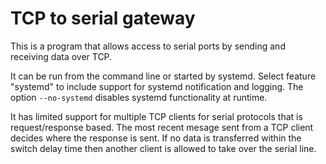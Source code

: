# TCP to serial gateway

This is a program that allows access to serial ports by sending and
receiving data over TCP.

It can be run from the command line or started by systemd.
Select feature "systemd" to include support for systemd notification and logging. The option `--no-systemd` disables systemd functionality at runtime.

It has limited support for multiple TCP clients for serial protocols
that is request/response based. The most recent mesage sent from a TCP
client decides where the response is sent. If no data is transferred
within the switch delay time then another client is allowed to take
over the serial line.

